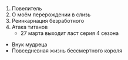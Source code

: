 1. Повелитель
2. О моём перерождении в слизь
3. Реинкарнация безработного
4. Атака титанов
    * 27 марта выходит ласт серия 4 сезона

* Внук мудреца
* Повседневная жизнь бессмертного короля